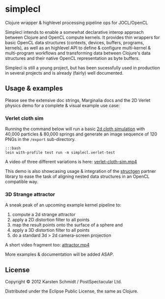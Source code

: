 # simplecl

Clojure wrapper & highlevel processing pipeline ops for JOCL/OpenCL

Simplecl intends to enable a somewhat declarative interop approach between Clojure and OpenCL compute kernels. It provides thin wrappers for basic OpenCL data structures (contexts, devices, buffers, programs, kernels), as well as an highlevel API to define & configure multi-kernel & multi-program workflows and transforming data between Clojure's data structures and their native OpenCL representation as byte buffers.

Simplecl is still a young project, but has been sucessfully used in production in several projects and is already (fairly) well documented.

## Usage & examples

Please see the extensive doc strings, Marginalia docs and the 2D Verlet physics demo for a complete & visual example use case:

### Verlet cloth sim

Running the command below will run a basic [2d cloth simulation](https://bitbucket.org/postspectacular/simplecl/src/tip/test/simplecl/verlet_test.clj) with 40,000 particles & 80,000 springs and generate an image sequence of 120 PNGs in the `/export` sub-directory.

    :::bash
    lein with-profile test run -m simplecl.verlet-test

A video of three different variations is here: [verlet-cloth-sim.mp4](http://media.postspectacular.com/2012/simplecl/20121208-gridx-hd720.mp4)

This demo is also showcasing usage & integration of the [structgen](http://hg.postspectacular.com/structgen) partner library to ease the task of aligning nested data structures in an OpenCL compatible way.

### 3D Strange attractor

A sneak peak of an upcoming example kernel pipeline to:

1. compute a 2d strange attractor
2. apply a 2D distortion filter to all points
3. map the result points onto the surface of a sphere and
4. apply a 3D distortion filter to all points
5. do a standard 3d > 2d camera-screen projection

A short video fragment too: [attractor.mp4](http://media.postspectacular.com/2012/simplecl/20121205-attractor-grad-hd720.mp4)

More examples & documentation will be added ASAP.

## License

Copyright © 2012 Karsten Schmidt / PostSpectacular Ltd.

Distributed under the Eclipse Public License, the same as Clojure.
